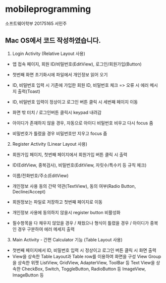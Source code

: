 # mobileprogramming

소프트웨어학부 20175165 서민주


## Mac OS에서 코드 작성하였습니다. 

1. Login Activity (Relative Layout 사용)
  - 앱 접속 페이지, 회원 ID/비밀번호(EditView), 로그인/회원가입(Button)
  - 첫번째 화면 초기화시에 파일에서 개인정보 읽어 오기 
  - ID, 비밀번호 입력 시 기존에 가입한 회원 ID, 비밀번호 체크 => 오류 시 에러 메시지 출력(Toast)
  - ID, 비밀번호 입력이 정상이고 로그인 버튼 클릭 시 세번째 페이지 이동 
  
  - 화면 밖 터치 / 로그인버튼 클릭시 keypad 내려감
  - 아이디가 존재하지 않을 경우, 자동으로 아이디 비밀번호 비우고 다시 focus 줌
  - 비밀번호가 틀렸을 경우 비밀번호만 지우고 focus 줌
  
2. Register Activity (Linear Layout 사용)
  - 회원가입 페이지, 첫번째 페이지에서 회원가입 버튼 클릭 시 출력
  - ID(EditView, 중복검사), 비밀번호(EditView, 자릿수/특수키 등 규칙 체크)
  - 이름/전화번호/주소(EditView)
  - 개인정보 사용 동의 간략 약관(TextView), 동의 여부(Radio Button, Decline/Accept)
  - 회원정보는 파일로 저장하고 첫번째 페이지로 이동
  
  - 개인정보 사용에 동의하지 않을시 register button 비활성화
  - 필수항목을 다 채우지 않았을 경우 / 채웠으나 형식이 틀렸을 경우 / 아이디가 중복인 경우 구분하여 에러 메세지 출력

3. Main Activity - 간편 Calculator 기능 (Table Layout 사용)
  - 첫번째 페이지에서 ID, 비밀번호 입력 시 정상이고 로그인 버튼 클릭 시 화면 출력
  - View을 상속한 Table Layout과 Table row를 이용하여 화면을 구성
    View Group을 상속한 위젯 ListView, GridView, AdapterView, ToolBar 등
    Text View을 상속한 CheckBox, Switch, ToggleButton, RadioButton 등
    ImageView, ImageButton 등
